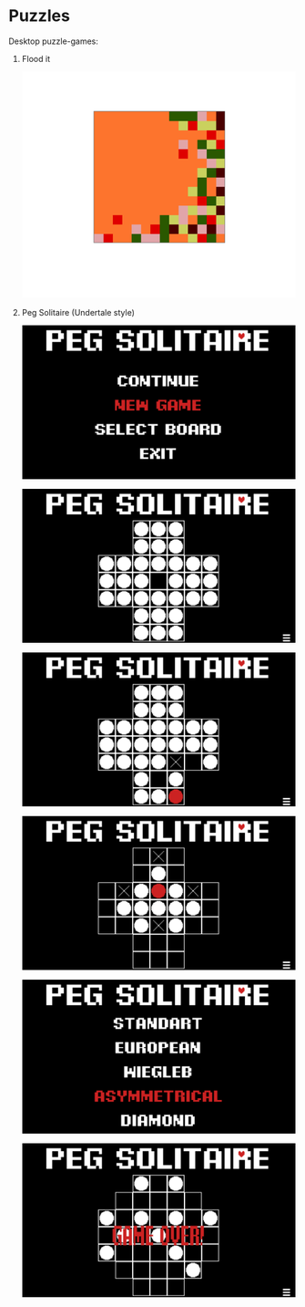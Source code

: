 # Puzzles
Desktop puzzle-games:
1. Flood it

   ![09Jun19115748PM](https://github.com/GodmotherMorrison/Games/blob/master/RedmeResx/09Jun19115748PM.png)

2. Peg Solitaire (Undertale style)

   ![10Jun19121130AM](https://github.com/GodmotherMorrison/Games/blob/master/RedmeResx/10Jun19121130AM.png)

   

   ![10Jun19121139AM](https://github.com/GodmotherMorrison/Games/blob/master/RedmeResx/10Jun19121139AM.png)

   

   ![10Jun19121236AM](https://github.com/GodmotherMorrison/Games/blob/master/RedmeResx/10Jun19121151AM.png)

   

   ![10Jun19121256AM](https://github.com/GodmotherMorrison/Games/blob/master/RedmeResx/10Jun19121236AM.png)

   

   ![10Jun19121305AM](https://github.com/GodmotherMorrison/Games/blob/master/RedmeResx/10Jun19121305AM.png)

   

   ![10Jun19121354AM](https://github.com/GodmotherMorrison/Games/blob/master/RedmeResx/10Jun19121354AM.png)
